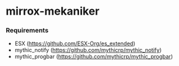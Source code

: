 # mirrox-mekaniker

### Requirements
* ESX (https://github.com/ESX-Org/es_extended)
* mythic_notify (https://github.com/mythicrp/mythic_notify)
* mythic_progbar (https://github.com/mythicrp/mythic_progbar)
